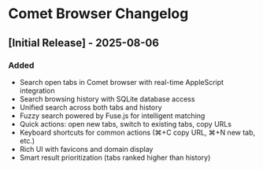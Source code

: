 # Comet Browser Changelog

## [Initial Release] - 2025-08-06

### Added
- Search open tabs in Comet browser with real-time AppleScript integration
- Search browsing history with SQLite database access
- Unified search across both tabs and history
- Fuzzy search powered by Fuse.js for intelligent matching
- Quick actions: open new tabs, switch to existing tabs, copy URLs
- Keyboard shortcuts for common actions (⌘+C copy URL, ⌘+N new tab, etc.)
- Rich UI with favicons and domain display
- Smart result prioritization (tabs ranked higher than history)